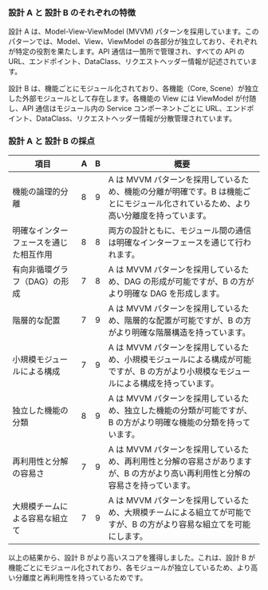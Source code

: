 ### 設計 A と 設計 B のそれぞれの特徴

設計 A は、Model-View-ViewModel (MVVM) パターンを採用しています。このパターンでは、Model、View、ViewModel の各部分が独立しており、それぞれが特定の役割を果たします。API 通信は一箇所で管理され、すべての API の URL、エンドポイント、DataClass、リクエストヘッダー情報が記述されています。

設計 B は、機能ごとにモジュール化されており、各機能（Core, Scene）が独立した外部モジュールとして存在します。各機能の View には ViewModel が付随し、API 通信はモジュール内の Service コンポーネントごとに URL、エンドポイント、DataClass、リクエストヘッダー情報が分散管理されています。

### 設計 A と 設計 B の採点

| 項目                                   | A   | B   | 概要                                                                                                                                   |
| -------------------------------------- | --- | --- | -------------------------------------------------------------------------------------------------------------------------------------- |
| 機能の論理的分離                       | 8   | 9   | A は MVVM パターンを採用しているため、機能の分離が明確です。B は機能ごとにモジュール化されているため、より高い分離度を持っています。   |
| 明確なインターフェースを通じた相互作用 | 8   | 8   | 両方の設計ともに、モジュール間の通信は明確なインターフェースを通じて行われます。                                                       |
| 有向非循環グラフ（DAG）の形成          | 7   | 8   | A は MVVM パターンを採用しているため、DAG の形成が可能ですが、B の方がより明確な DAG を形成します。                                    |
| 階層的な配置                           | 7   | 9   | A は MVVM パターンを採用しているため、階層的な配置が可能ですが、B の方がより明確な階層構造を持っています。                             |
| 小規模モジュールによる構成             | 7   | 9   | A は MVVM パターンを採用しているため、小規模モジュールによる構成が可能ですが、B の方がより小規模なモジュールによる構成を持っています。 |
| 独立した機能の分類                     | 8   | 9   | A は MVVM パターンを採用しているため、独立した機能の分類が可能ですが、B の方がより明確な機能の分類を持っています。                     |
| 再利用性と分解の容易さ                 | 7   | 9   | A は MVVM パターンを採用しているため、再利用性と分解の容易さがありますが、B の方がより高い再利用性と分解の容易さを持っています。       |
| 大規模チームによる容易な組立て         | 7   | 9   | A は MVVM パターンを採用しているため、大規模チームによる組立てが可能ですが、B の方がより容易な組立てを可能にします。                   |

以上の結果から、設計 B がより高いスコアを獲得しました。これは、設計 B が機能ごとにモジュール化されており、各モジュールが独立しているため、より高い分離度と再利用性を持っているためです。

